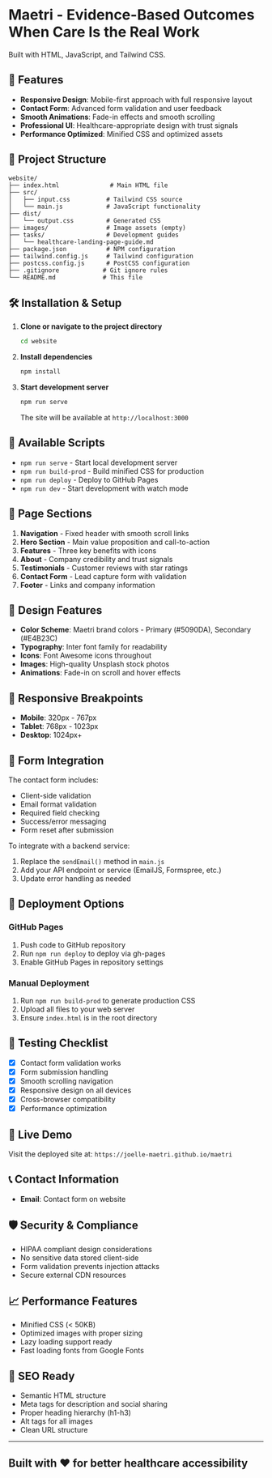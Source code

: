 # Maetri - Evidence-Based Outcomes When Care Is the Real Work

Built with HTML, JavaScript, and Tailwind CSS.

## 🚀 Features

- **Responsive Design**: Mobile-first approach with full responsive layout
- **Contact Form**: Advanced form validation and user feedback
- **Smooth Animations**: Fade-in effects and smooth scrolling
- **Professional UI**: Healthcare-appropriate design with trust signals
- **Performance Optimized**: Minified CSS and optimized assets

## 📁 Project Structure

```text
website/
├── index.html              # Main HTML file
├── src/
│   ├── input.css          # Tailwind CSS source
│   └── main.js            # JavaScript functionality
├── dist/
│   └── output.css         # Generated CSS
├── images/                # Image assets (empty)
├── tasks/                 # Development guides
│   └── healthcare-landing-page-guide.md
├── package.json           # NPM configuration
├── tailwind.config.js     # Tailwind configuration
├── postcss.config.js      # PostCSS configuration
├── .gitignore            # Git ignore rules
└── README.md             # This file
```

## 🛠️ Installation & Setup

1. **Clone or navigate to the project directory**

   ```bash
   cd website
   ```

2. **Install dependencies**

   ```bash
   npm install
   ```

3. **Start development server**

   ```bash
   npm run serve
   ```

   The site will be available at `http://localhost:3000`

## 🎯 Available Scripts

- `npm run serve` - Start local development server
- `npm run build-prod` - Build minified CSS for production
- `npm run deploy` - Deploy to GitHub Pages
- `npm run dev` - Start development with watch mode

## 📝 Page Sections

1. **Navigation** - Fixed header with smooth scroll links
2. **Hero Section** - Main value proposition and call-to-action
3. **Features** - Three key benefits with icons
4. **About** - Company credibility and trust signals  
5. **Testimonials** - Customer reviews with star ratings
6. **Contact Form** - Lead capture form with validation
7. **Footer** - Links and company information

## 🎨 Design Features

- **Color Scheme**: Maetri brand colors - Primary (#5090DA), Secondary (#E4B23C)
- **Typography**: Inter font family for readability
- **Icons**: Font Awesome icons throughout
- **Images**: High-quality Unsplash stock photos
- **Animations**: Fade-in on scroll and hover effects

## 📱 Responsive Breakpoints

- **Mobile**: 320px - 767px
- **Tablet**: 768px - 1023px
- **Desktop**: 1024px+

## 🔧 Form Integration

The contact form includes:

- Client-side validation
- Email format validation
- Required field checking
- Success/error messaging
- Form reset after submission

To integrate with a backend service:

1. Replace the `sendEmail()` method in `main.js`
2. Add your API endpoint or service (EmailJS, Formspree, etc.)
3. Update error handling as needed

## 🚀 Deployment Options

### GitHub Pages

1. Push code to GitHub repository
2. Run `npm run deploy` to deploy via gh-pages
3. Enable GitHub Pages in repository settings

### Manual Deployment

1. Run `npm run build-prod` to generate production CSS
2. Upload all files to your web server
3. Ensure `index.html` is in the root directory

## 🧪 Testing Checklist

- [x] Contact form validation works
- [x] Form submission handling
- [x] Smooth scrolling navigation
- [x] Responsive design on all devices
- [x] Cross-browser compatibility
- [x] Performance optimization

## 🔗 Live Demo

Visit the deployed site at: `https://joelle-maetri.github.io/maetri`

## 📞 Contact Information

- **Email**: Contact form on website

## 🛡️ Security & Compliance

- HIPAA compliant design considerations
- No sensitive data stored client-side
- Form validation prevents injection attacks
- Secure external CDN resources

## 📈 Performance Features

- Minified CSS (< 50KB)
- Optimized images with proper sizing
- Lazy loading support ready
- Fast loading fonts from Google Fonts

## 🎯 SEO Ready

- Semantic HTML structure
- Meta tags for description and social sharing
- Proper heading hierarchy (h1-h3)
- Alt tags for all images
- Clean URL structure

---

## Built with ❤️ for better healthcare accessibility
